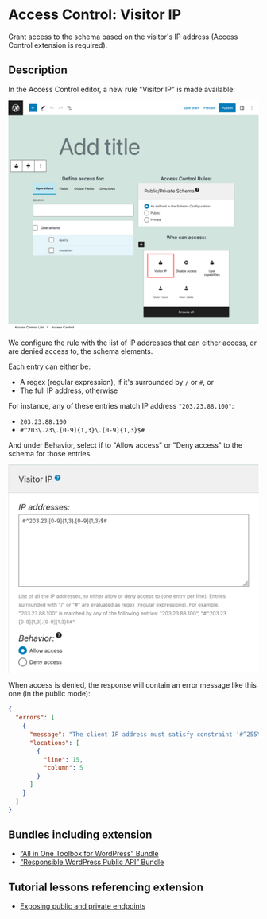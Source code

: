 # Access Control: Visitor IP

Grant access to the schema based on the visitor's IP address (Access Control extension is required).

## Description

In the Access Control editor, a new rule "Visitor IP" is made available:

![Access Control: Visitor IP rule](../../images/acl-rule-visitor-ip.png "Access Control: Visitor IP rule")

We configure the rule with the list of IP addresses that can either access, or are denied access to, the schema elements.

Each entry can either be:

- A regex (regular expression), if it's surrounded by `/` or `#`, or
- The full IP address, otherwise

For instance, any of these entries match IP address `"203.23.88.100"`:

- `203.23.88.100`
- `#^203\.23\.[0-9]{1,3}\.[0-9]{1,3}$#`

And under Behavior, select if to "Allow access" or "Deny access" to the schema for those entries.

![Adding entries in the Visitor IP block](../../images/acl-rule-visitor-ip-block.png "Adding entries in the Visitor IP block")

When access is denied, the response will contain an error message like this one (in the public mode):

```json
{
  "errors": [
    {
      "message": "The client IP address must satisfy constraint '#^255\\.[0-9]{1,3}\\.[0-9]{1,3}\\.[0-9]{1,3}$#' to access field 'karma' for type 'Comment' (your IP address is '172.19.0.2')",
      "locations": [
        {
          "line": 15,
          "column": 5
        }
      ]
    }
  ]
}
```

## Bundles including extension

- [“All in One Toolbox for WordPress” Bundle](../../../../../bundle-extensions/all-in-one-toolbox-for-wordpress/docs/modules/all-in-one-toolbox-for-wordpress/en.md)
- [“Responsible WordPress Public API” Bundle](../../../../../bundle-extensions/responsible-wordpress-public-api/docs/modules/responsible-wordpress-public-api/en.md)

## Tutorial lessons referencing extension

- [Exposing public and private endpoints](../../../../../docs/tutorial/exposing-public-and-private-endpoints/en.md)
